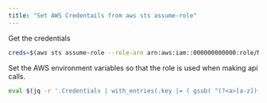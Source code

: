 ```yaml
---
title: "Set AWS Credentails from aws sts assume-role" 
---
```


Get the credentials
```bash
creds=$(aws sts assume-role --role-arn arn:aws:iam::000000000000:role/My_Role --role-session-name Assuming_My_Role)
```

Set the AWS environment variables so that the role is used when making api calls. 
```bash
eval $(jq -r '.Credentials | with_entries(.key |= ( gsub( "(?<a>[a-z])(?<A>[A-Z])"; "\(.a)_\(.A)") | ascii_upcase | "AWS_\(.)" ) ) | to_entries[] | "export \(.key)=\(.value)"' <<< ${creds})
```